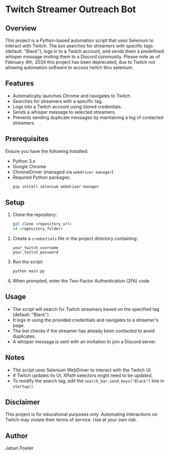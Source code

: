 # Twitch Streamer Outreach Bot

## Overview
This project is a Python-based automation script that uses Selenium to interact with Twitch. The bot searches for streamers with specific tags (default: "Black"), logs in to a Twitch account, and sends them a predefined whisper message inviting them to a Discord community.
Please note as of February 4th, 2024 this project has been deprecated, due to Twitch not allowing automation software to access twitch thru selenium.
## Features
- Automatically launches Chrome and navigates to Twitch.
- Searches for streamers with a specific tag.
- Logs into a Twitch account using stored credentials.
- Sends a whisper message to selected streamers.
- Prevents sending duplicate messages by maintaining a log of contacted streamers.

## Prerequisites
Ensure you have the following installed:
- Python 3.x
- Google Chrome
- ChromeDriver (managed via `webdriver-manager`)
- Required Python packages:
  ```sh
  pip install selenium webdriver-manager
  ```

## Setup
1. Clone the repository:
   ```sh
   git clone <repository_url>
   cd <repository_folder>
   ```
2. Create a `credentials` file in the project directory containing:
   ```
   your_twitch_username
   your_twitch_password
   ```
3. Run the script:
   ```sh
   python main.py
   ```
4. When prompted, enter the Two-Factor Authentication (2FA) code.

## Usage
- The script will search for Twitch streamers based on the specified tag (default: "Black").
- It logs in using the provided credentials and navigates to a streamer's page.
- The bot checks if the streamer has already been contacted to avoid duplicates.
- A whisper message is sent with an invitation to join a Discord server.

## Notes
- The script uses Selenium WebDriver to interact with the Twitch UI.
- If Twitch updates its UI, XPath selectors might need to be updated.
- To modify the search tag, edit the `search_bar.send_keys("Black")` line in `startup()`.

## Disclaimer
This project is for educational purposes only. Automating interactions on Twitch may violate their terms of service. Use at your own risk.

## Author
Jabari Fowler

